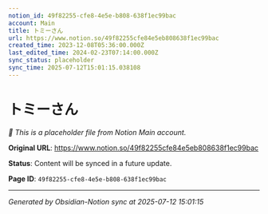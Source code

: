 ```yaml
---
notion_id: 49f82255-cfe8-4e5e-b808-638f1ec99bac
account: Main
title: トミーさん
url: https://www.notion.so/49f82255cfe84e5eb808638f1ec99bac
created_time: 2023-12-08T05:36:00.000Z
last_edited_time: 2024-02-23T07:14:00.000Z
sync_status: placeholder
sync_time: 2025-07-12T15:01:15.038108
---
```


# トミーさん

*🔄 This is a placeholder file from Notion Main account.*

**Original URL**: https://www.notion.so/49f82255cfe84e5eb808638f1ec99bac

**Status**: Content will be synced in a future update.

**Page ID**: `49f82255-cfe8-4e5e-b808-638f1ec99bac`

---

*Generated by Obsidian-Notion sync at 2025-07-12 15:01:15*
